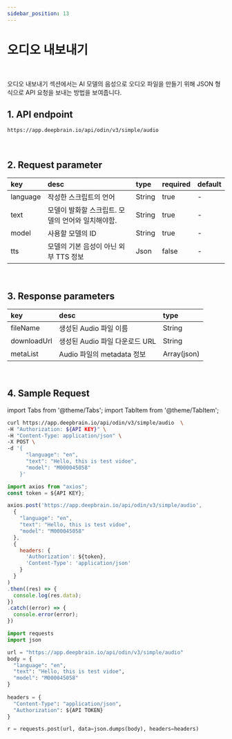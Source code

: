 ```yaml
---
sidebar_position: 13
---
```


# 오디오 내보내기

<br/>

오디오 내보내기 섹션에서는 AI 모델의 음성으로 오디오 파일을 만들기 위해 JSON 형식으로 API 요청을 보내는 방법을 보여줍니다.

## 1. API endpoint

```http
https://app.deepbrain.io/api/odin/v3/simple/audio
```

<br/>

## 2. Request parameter

|key|desc|type|required|default|
|:---|:---|:---|:---|:---|
|language|작성한 스크립트의 언어|String|true|-|
|text|모델이 발화할 스크립트. 모델의 언어와 일치해야함.|String|true|-|
|model|사용할 모델의 ID|String|true|-|
|tts|모델의 기본 음성이 아닌 외부 TTS 정보|Json|false|-|

<br/>

## 3. Response parameters

|key|desc|type|
|:---|:---|:---|
|fileName|생성된 Audio 파일 이름|String|
|downloadUrl|생성된 Audio 파일 다운로드 URL|String|
|metaList|Audio 파일의 metadata 정보|Array(json)|

<br/>


## 4. Sample Request

import Tabs from '@theme/Tabs';
import TabItem from '@theme/TabItem';

<Tabs>
<TabItem value="curl" label="cURL">

```bash
curl https://app.deepbrain.io/api/odin/v3/simple/audio  \
-H "Authorization: ${API KEY}" \
-H "Content-Type: application/json" \
-X POST \
-d '{
      "language": "en",
      "text": "Hello, this is test vidoe",
      "model": "M000045058"
    }'
```

</TabItem>
<TabItem value="js" label="Node.js">

```js
import axios from "axios";
const token = ${API KEY};

axios.post('https://app.deepbrain.io/api/odin/v3/simple/audio', 
  {
    "language": "en",
    "text": "Hello, this is test vidoe",
    "model": "M000045058"
  }, 
  {
    headers: {
      'Authorization': ${token},
      'Content-Type': 'application/json'
    }
  }
)
.then((res) => {
  console.log(res.data);
})
.catch((error) => {
  console.error(error);
})
```

</TabItem>
<TabItem value="py" label="Python">

```py
import requests
import json

url = "https://app.deepbrain.io/api/odin/v3/simple/audio"
body = {
  "language": "en",
  "text": "Hello, this is test vidoe",
  "model": "M000045058"
}
    
headers = {
  "Content-Type": "application/json",
  "Authorization": ${API TOKEN}
}

r = requests.post(url, data=json.dumps(body), headers=headers)
```

</TabItem>
</Tabs>
